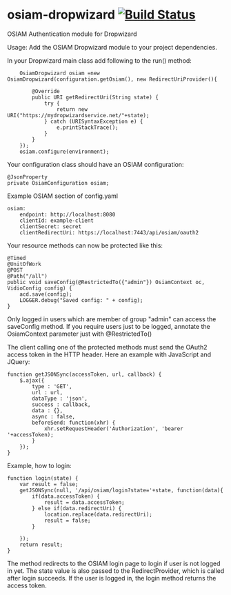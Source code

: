 osiam-dropwizard [![Build Status](https://travis-ci.org/osiam/osiam-dropwizard.png?branch=master)](https://travis-ci.org/osiam/osiam-dropwizard)
================

OSIAM Authentication module for Dropwizard

Usage:
Add the OSIAM Dropwizard module to your project dependencies.

In your Dropwizard main class add following to the run() method:

        OsiamDropwizard osiam =new OsiamDropwizard(configuration.getOsiam(), new RedirectUriProvider(){

            @Override
            public URI getRedirectUri(String state) {
                try {
                    return new URI("https://mydropwizardservice.net/"+state);
                } catch (URISyntaxException e) {
                    e.printStackTrace();
                }
            }
        });
        osiam.configure(environment);

Your configuration class should have an OSIAM configuration:

    @JsonProperty
    private OsiamConfiguration osiam;

Example OSIAM section of config.yaml

    osiam:
        endpoint: http://localhost:8080
        clientId: example-client
        clientSecret: secret
        clientRedirectUri: https://localhost:7443/api/osiam/oauth2


Your resource methods can now be protected like this:

    @Timed
    @UnitOfWork
    @POST
    @Path("/all")
    public void saveConfig(@RestrictedTo({"admin"}) OsiamContext oc, VidioConfig config) {
        acd.save(config);
        LOGGER.debug("Saved config: " + config);
    }

Only logged in users which are member of group "admin" can access the saveConfig method. If you require users just to be logged, annotate the OsiamContext parameter just with @RestrictedTo()

The client calling one of the protected methods must send the OAuth2 access token in the HTTP header. Here an example with JavaScript and JQuery:

	function getJSONSync(accessToken, url, callback) {
		$.ajax({
			type : 'GET',
			url : url,
			dataType : 'json',
			success : callback,
			data : {},
			async : false,
			beforeSend: function(xhr) {
			    xhr.setRequestHeader('Authorization', 'bearer '+accessToken);
			}
		});
	}

Example, how to login:


    function login(state) {
        var result = false;
        getJSONSync(null, '/api/osiam/login?state='+state, function(data){
            if(data.accessToken) {
                result = data.accessToken;
            } else if(data.redirectUri) {
                location.replace(data.redirectUri);
                result = false;
            }

        });
        return result;
    }

The method redirects to the OSIAM login page to login if user is not logged in yet. The state value is also passed to the RedirectProvider, which is called after login succeeds. If the user is logged in, the login method returns the access token.

